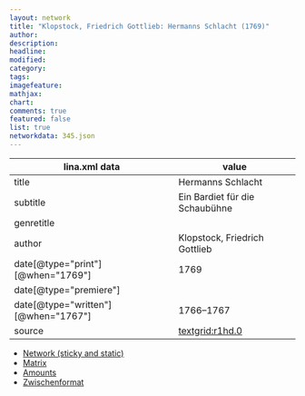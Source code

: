 ```yaml
---
layout: network
title: "Klopstock, Friedrich Gottlieb: Hermanns Schlacht (1769)"
author:
description:
headline:
modified:
category:
tags:
imagefeature: 
mathjax: 
chart: 
comments: true
featured: false
list: true
networkdata: 345.json
---
```

lina.xml data  | value
------------- | -------------
title|Hermanns Schlacht
subtitle|Ein Bardiet für die Schaubühne
genretitle|
author|Klopstock, Friedrich Gottlieb
date[@type="print"][@when="1769"]|1769
date[@type="premiere"]|
date[@type="written"][@when="1767"]|1766–1767
source|[textgrid:r1hd.0](https://textgridlab.org/1.0/tgcrud-public/rest/textgrid:r1hd.0/data)



* [Network (sticky and static)](/network345)
* [Matrix](/matrix345)
* [Amounts](/amounts345)
* [Zwischenformat](/lina345 )
